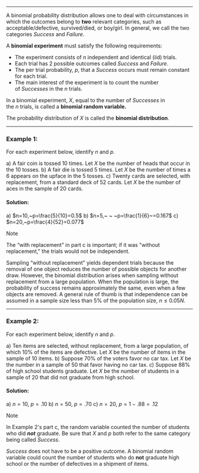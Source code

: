 - - -
A binomial probability distribution allows one to deal with circumstances in which the outcomes belong to **two** relevant categories, such as acceptable/defective, survived/died, or boy/girl. In general, we call the two categories _Success_ and _Failure_.

A **binomial experiment** must satisfy the following requirements:
- The experiment consists of $n$ independent and identical (iid) trials.
- Each trial has 2 possible outcomes called _Success_ and _Failure_.
- The per trial probability, $p$, that a _Success_ occurs must remain constant for each trial.
- The main interest of the experiment is to count the number of _Successes_ in the $n$ trials.

In a binomial experiment, $X$, equal to the number of _Successes_ in the $n$ trials, is called a **binomial random variable.**

The probability distribution of $X$ is called the **binomial distribution**.

- - -
### Example 1:
For each experiment below, identify $n$ and $p$.

a) A fair coin is tossed 10 times. Let $X$ be the number of heads that occur in the 10 tosses.
b) A fair die is tossed 5 times. Let $X$ be the number of times a 6 appears on the upface in the 5 tosses.
c) Twenty cards are selected, with replacement, from a standard deck of 52 cards. Let $X$ be the number of aces in the sample of 20 cards.
#### Solution:
a) $n=10,~p=\frac{5}{10}=0.5$
b) $n=5,~ ~ ~p=\frac{1}{6}~=0.167$
c) $n=20,~p=\frac{4}{52}=0.077$

> [!note] 
> The “with replacement” in part c is important; if it was "without replacement," the trials would not be independent.
> 
> Sampling “without replacement” yields dependent trials because the removal of one object reduces the number of possible objects for another draw. However, the binomial distribution arises when sampling without replacement from a large population. When the population is large, the probability of success remains approximately the same, even when a few objects are removed. A general rule of thumb is that independence can be assumed in a sample size less than 5% of the population size, $n\leq 0.05N$.

- - -
### Example 2:
For each experiment below, identify $n$ and $p$.

a) Ten items are selected, without replacement, from a large population, of which 10% of the items are defective. Let $X$ be the number of items in the sample of 10 items.
b) Suppose 70% of the voters favor no car tax. Let $X$ be the number in a sample of 50 that favor having no car tax.
c) Suppose 88% of high school students graduate. Let $X$ be the number of students in a sample of 20 that did not graduate from high school.

#### Solution:
a) $n=10,~p=.10$
b) $n=50,~p=.70$
c) $n=20,~p=1-.88=.12$

> [!note]
>In Example 2's part c, the random variable counted the number of students who did **_not_** graduate. Be sure that $X$ and $p$ both refer to the same category being called _Success_.
>
>_Success_ does not have to be a positive outcome. A binomial random variable could count the number of students who do **not** graduate high school or the number of defectives in a shipment of items.








